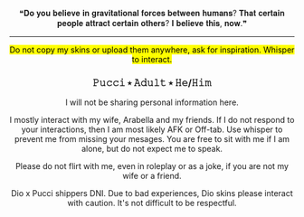 <p align="center"> ❝𝐃𝐨 𝐲𝐨𝐮 𝐛𝐞𝐥𝐢𝐞𝐯𝐞 𝐢𝐧 𝐠𝐫𝐚𝐯𝐢𝐭𝐚𝐭𝐢𝐨𝐧𝐚𝐥 𝐟𝐨𝐫𝐜𝐞𝐬 𝐛𝐞𝐭𝐰𝐞𝐞𝐧 𝐡𝐮𝐦𝐚𝐧𝐬? 𝐓𝐡𝐚𝐭 𝐜𝐞𝐫𝐭𝐚𝐢𝐧 𝐩𝐞𝐨𝐩𝐥𝐞 𝐚𝐭𝐭𝐫𝐚𝐜𝐭 𝐜𝐞𝐫𝐭𝐚𝐢𝐧 𝐨𝐭𝐡𝐞𝐫𝐬? 𝐈 𝐛𝐞𝐥𝐢𝐞𝐯𝐞 𝐭𝐡𝐢𝐬, 𝐧𝐨𝐰.❞

---

<p align="center"> <mark>Do not copy my skins or upload them anywhere, ask for inspiration. Whisper to interact.</mark>

### *<p align=center>* 𝙿𝚞𝚌𝚌𝚒 ⭒ 𝙰𝚍𝚞𝚕𝚝 ⭒ 𝙷𝚎/𝙷𝚒𝚖
<p align="center"> I will not be sharing personal information here.

<p align=center> I mostly interact with my wife, Arabella and my friends. If I do not respond to your interactions, then I am most likely AFK or Off-tab. Use whisper to prevent me from missing your mesages. You are free to sit with me if I am alone, but do not expect me to speak. 

<p align=center> Please do not flirt with me, even in roleplay or as a joke, if you are not my wife or a friend. 
<p align=center> Dio x Pucci shippers DNI. Due to bad experiences, Dio skins please interact with caution. It's not difficult to be respectful.
</p>
